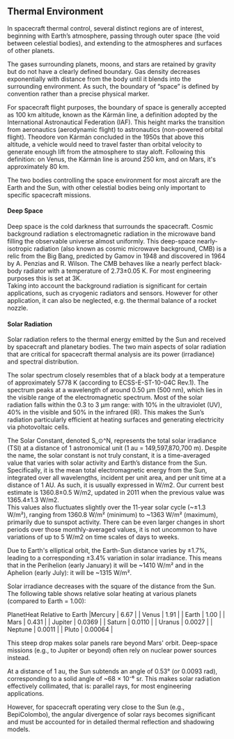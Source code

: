 ## Thermal Environment
In spacecraft thermal control, several distinct regions are of interest, beginning with Earth’s atmosphere, passing through outer space (the void between celestial bodies), and extending to the atmospheres and surfaces of other planets.  

The gases surrounding planets, moons, and stars are retained by gravity but do not have a clearly defined boundary. Gas density decreases exponentially with distance from the body until it blends into the surrounding environment. As such, the boundary of “space” is defined by convention rather than a precise physical marker.  

For spacecraft flight purposes, the boundary of space is generally accepted as 100 km altitude, known as the Kármán line, a definition adopted by the International Astronautical Federation (IAF). This height marks the transition from aeronautics (aerodynamic flight) to astronautics (non-powered orbital flight). Theodore von Kármán concluded in the 1950s that above this altitude, a vehicle would need to travel faster than orbital velocity to generate enough lift from the atmosphere to stay aloft. Following this definition: on Venus, the Kármán line is around 250 km, and on Mars, it's approximately 80 km.  

The two bodies controlling the space environment for most aircraft are the Earth and the Sun, with other celestial bodies being only important to specific spacecraft missions.   

#### Deep Space
Deep space is the cold darkness that surrounds the spacecraft. Cosmic background radiation s electromagnetic radiation in the microwave band filling the observable universe almost uniformly. This deep-space nearly-isotropic radiation (also known as cosmic microwave background, CMB) is a relic from the Big Bang, predicted by Gamov in 1948 and discovered in 1964 by A. Penzias and R. Wilson. The CMB behaves like a nearly perfect black-body radiator with a temperature of 2.73±0.05 K. For most engineering purposes this is set at 3K.   
Taking into account the background radiation is significant for certain applications, such as cryogenic radiators and sensors. However for other application, it can also be neglected, e.g. the thermal balance of a rocket nozzle.   
#### Solar Radiation

Solar radiation refers to the thermal energy emitted by the Sun and received by spacecraft and planetary bodies. The two main aspects of solar radiation that are critical for spacecraft thermal analysis are its power (irradiance) and spectral distribution.  

The solar spectrum closely resembles that of a black body at a temperature of approximately 5778 K (according to ECSS-E-ST-10-04C Rev.1).  The spectrum peaks at a wavelength of around 0.50 μm (500 nm), which lies in the visible range of the electromagnetic spectrum. Most of the solar radiation falls within the 0.3 to 3 μm range: with 10% in the ultraviolet (UV), 40% in the visible and 50% in the infrared (IR). This makes the Sun’s radiation particularly efficient at heating surfaces and generating electricity via photovoltaic cells.  
 
The Solar Constant, denoted S_⊙^N, represents the total solar irradiance (TSI) at a distance of 1 astronomical unit (1 au = 149,597,870,700 m). Despite the name, the solar constant is not truly constant, it is a time-averaged value that varies with solar activity and Earth’s distance from the Sun. Specifically, it is the mean total electromagnetic energy from the Sun, integrated over all wavelengths, incident per unit area, and per unit time at a distance of 1 AU. As such, it is usually expressed in W/m2. Our current best estimate is 1360.8±0.5 W/m2, updated in 2011 when the previous value was 1365.4±1.3 W/m2.  
This values also fluctuates slightly over the 11-year solar cycle (~±1.3 W/m²), ranging from 1360.8 W/m² (minimum) to ~1363 W/m² (maximum), primarily due to sunspot activity. There can be even larger changes in short periods over those monthly-averaged values, it is not uncommon to have variations of up to 5 W/m2 on time scales of days to weeks. 

Due to Earth's elliptical orbit, the Earth-Sun distance varies by ±1.7%, leading to a corresponding ±3.4% variation in solar irradiance. This means that in the Perihelion (early January) it will be ~1410 W/m² and in the Aphelion (early July): it will be ~1315 W/m². 

Solar irradiance decreases with the square of the distance from the Sun. The following table shows relative solar heating at various planets (compared to Earth = 1.00):

PlanetHeat Relative to Earth
|Mercury   | 6.67                   |
| Venus    | 1.91                   |
| Earth    | 1.00                   |
| Mars     | 0.431                  |
| Jupiter  | 0.0369                 |
| Saturn   | 0.0110                 |
| Uranus   | 0.0027                 |
| Neptune  | 0.0011                 |
| Pluto    | 0.00064                |

This steep drop makes solar panels rare beyond Mars' orbit. Deep-space missions (e.g., to Jupiter or beyond) often rely on nuclear power sources instead.

At a distance of 1 au, the Sun subtends an angle of 0.53° (or 0.0093 rad), corresponding to a solid angle of ~68 × 10⁻⁶ sr. This makes solar radiation effectively collimated, that is: parallel rays, for most engineering applications.

However, for spacecraft operating very close to the Sun (e.g., BepiColombo), the angular divergence of solar rays becomes significant and must be accounted for in detailed thermal reflection and shadowing models.
